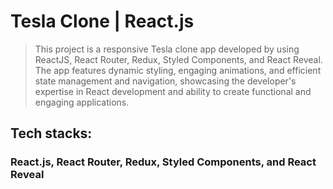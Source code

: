 # Tesla Clone | React.js
>This project is a responsive Tesla clone app developed by using ReactJS, React Router, Redux, Styled Components, and React Reveal. The app features dynamic styling, engaging animations, and efficient state management and navigation, showcasing the developer's expertise in React development and ability to create functional and engaging applications.
## Tech stacks: 
### React.js, React Router, Redux, Styled Components, and React Reveal
